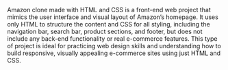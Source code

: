 Amazon clone made with HTML and CSS is a front-end web project that mimics the user interface and visual layout of Amazon’s homepage. It uses only HTML to structure the content and CSS for all styling, including the navigation bar, search bar, product sections, and footer, but does not include any back-end functionality or real e-commerce features. This type of project is ideal for practicing web design skills and understanding how to build responsive, visually appealing e-commerce sites using just HTML and CSS.
